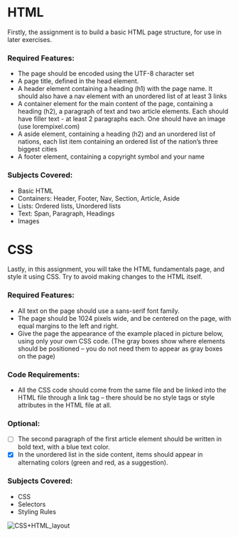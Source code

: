 # HTML 
Firstly, the assignment is to build a basic HTML page structure, for use in later 
exercises.

### Required Features: 
* The page should be encoded using the UTF-8 character set 
* A page title, defined in the head element. 
* A header element containing a heading (h1) with the page name. It 
should also have a nav element with an unordered list of at least 3 
links 
* A container element for the main content of the page, containing a 
heading (h2), a paragraph of text and two article elements. Each 
should have filler text - at least 2 paragraphs each. One should have 
an image (use lorempixel.com) 
* A aside element, containing a heading (h2) and an unordered list of 
nations, each list item containing an ordered list of the nation’s three 
biggest cities 
* A footer element, containing a copyright symbol and your name

### Subjects Covered: 
* Basic HTML
* Containers: Header, Footer, Nav, Section, Article, Aside
* Lists: Ordered lists, Unordered lists 
* Text: Span, Paragraph, Headings
* Images

# CSS 
Lastly, in this assignment, you will take the HTML fundamentals page, and style it 
using CSS. Try to avoid making changes to the HTML itself.

### Required Features: 
* All text on the page should use a sans-serif font family. 
* The page should be 1024 pixels wide, and be centered on the page, 
with equal margins to the left and right. 
* Give the page the appearance of the example placed in picture below, 
using only your own CSS code. 
(The gray boxes show where elements should be positioned – you do 
not need them to appear as gray boxes on the page) 

### Code Requirements: 
* All the CSS code should come from the same file and be linked into 
the HTML file through a link tag – there should be no style tags or 
style attributes in the HTML file at all. 

### Optional: 
- [ ] The second paragraph of the first article element should be written in 
bold text, with a blue text color. 
- [x] In the unordered list in the side content, items should appear in 
alternating colors (green and red, as a suggestion). 

### Subjects Covered: 
* CSS 
* Selectors
* Styling Rules

![CSS+HTML_layout](https://user-images.githubusercontent.com/43864105/117588033-3f5c9000-b121-11eb-85a1-96072e3df535.jpg) 
